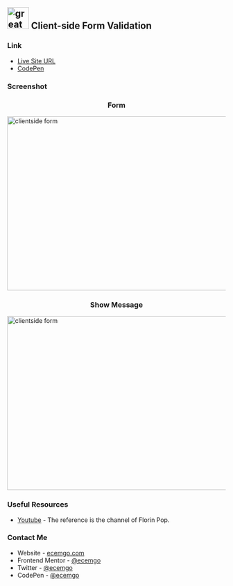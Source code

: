 ## <img src="https://user-images.githubusercontent.com/13468728/233831804-0f5c7ee5-d654-4c13-9c77-a5bd6dc4fe74.jpg" title="great tricks" alt="great tricks" width="50" height="50"/> Client-side Form Validation

### Link

- [Live Site URL](https://clientside-form-validation.netlify.app/)
- [CodePen](https://codepen.io/ecemgo/pen/vYVWKXG)

### Screenshot

<div align="left">
<h3 align="center">Form</h3>
<img src="https://user-images.githubusercontent.com/13468728/235894950-9bd92a69-4be1-4d5c-a700-0f69e59cee86.jpeg" title="clientside form" alt="clientside form" width="800" height="400"/>
<h3 align="center">Show Message</h3>
<img src="https://user-images.githubusercontent.com/13468728/235894972-2e0cc462-3732-41d0-817b-f1f04e66e9a8.jpeg" title="clientside form" alt="clientside form" width="800" height="400"/>
</div>

### Useful Resources

- [Youtube](https://www.youtube.com/watch?v=rsd4FNGTRBw) - The reference is the channel of Florin Pop.

### Contact Me

- Website - [ecemgo.com](https://www.ecemgo.com/)
- Frontend Mentor - [@ecemgo](https://www.frontendmentor.io/profile/ecemgo)
- Twitter - [@ecemgo](https://twitter.com/ecemgo)
- CodePen - [@ecemgo](https://codepen.io/ecemgo)
